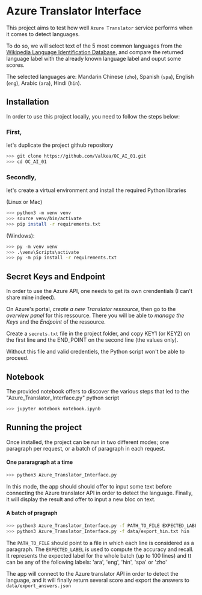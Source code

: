 # Azure Translator Interface

This project aims to test how well `Azure Translator` service performs when it comes to detect languages.

To do so, we will select text of the 5 most common languages from the [Wikipedia Language Identification Database](https://zenodo.org/record/841984), and compare the returned language label with the already known language label and ouput some scores.

The selected languages are: Mandarin Chinese (`zho`), Spanish (`spa`), English (`eng`), Arabic (`ara`), Hindi (`hin`).

## Installation

In order to use this project locally, you need to follow the steps below:

### First, 
let's duplicate the project github repository

```bash
>>> git clone https://github.com/Valkea/OC_AI_01.git
>>> cd OC_AI_01
```

### Secondly,
let's create a virtual environment and install the required Python libraries

(Linux or Mac)
```bash
>>> python3 -m venv venv
>>> source venv/bin/activate
>>> pip install -r requirements.txt
```

(Windows):
```bash
>>> py -m venv venv
>>> .\venv\Scripts\activate
>>> py -m pip install -r requirements.txt
```

## Secret Keys and Endpoint

In order to use the Azure API, one needs to get its own crendentials (I can't share mine indeed).

On Azure's portal, *create a new Translator ressource*, then go to the *overview panel* for this ressource.
There you will be able to *manage the Keys* and the *Endpoint* of the ressource.

Create a `secrets.txt` file in the project folder, and copy KEY1 (or KEY2) on the first line and the END_POINT on the second line (the values only).

Without this file and valid credentiels, the Python script won't be able to proceed.

## Notebook

The provided notebook offers to discover the various steps that led to the "Azure_Translator_Interface.py" python script

```bash
>>> jupyter notebook notebook.ipynb
```

## Running the project

Once installed, the project can be run in two different modes; one paragraph per request, or a batch of paragraph in each request.

#### One pararagraph at a time
```bash
>>> python3 Azure_Translator_Interface.py
```

In this mode, the app should should offer to input some text before connecting the Azure translator API in order to detect the language.
Finally, it will display the result and offer to input a new bloc on text.

#### A batch of pragraph
```bash
>>> python3 Azure_Translator_Interface.py -f PATH_TO_FILE EXPECTED_LABEL
>>> python3 Azure_Translator_Interface.py -f data/export_hin.txt hin
```
The `PATH_TO_FILE` should point to a file in which each line is considered as a paragraph.
The `EXPECTED_LABEL` is used to compute the accuracy and recall. It represents the expected label for the whole batch (up to 100 lines) and tt can be any of the following labels: 'ara', 'eng', 'hin', 'spa' or 'zho'

The app will connect to the Azure translator API in order to detect the language, and it will finally return several score and export the answers to `data/export_answers.json`

